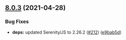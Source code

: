 ## [8.0.3](https://github.com/protractor-cucumber-framework/protractor-cucumber-framework/compare/v8.0.2...v8.0.3) (2021-04-28)


### Bug Fixes

* **deps:** updated Serenity/JS to 2.26.2 ([#212](https://github.com/protractor-cucumber-framework/protractor-cucumber-framework/issues/212)) ([e9bab5d](https://github.com/protractor-cucumber-framework/protractor-cucumber-framework/commit/e9bab5d2a095e95e47a2a3ba093e44b902a916eb))
